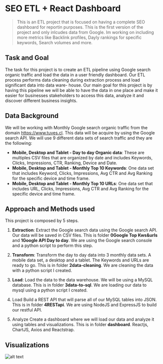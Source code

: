 # SEO ETL + React Dashboard

> This is an ETL project that is focused on having a complete SEO dashboard for reportin purposes. This is the first version of the project and only inlcudes data from Google. Im working on including more metrics like Backlink profiles, Dayly rankings for specific keywords, Search volumes and more.

## Task and Goal
The task for this project is to create an ETL pipeline using Google search organic traffic and load the data in a user friendly dashboard. Our ETL process performs data cleaning during extraction process and load significant data into data ware- house. Our main goal for this project is by having this pipeline we will be able to have the data in one place and make it easier for businesses stakeholders to access this data, analyze it and discover different business insights.

## Data Background
We will be working with Monthly Google search organic traffic from the domain https://www.tuves.cl. This data will be acquire by using the Google search API. We will use 9 different data sets of search traffic and they are the following:

- **Mobile, Desktop and Tablet - Day to day Organic data**: These are multiples CSV files that are organized by date and includes Keywords, Clicks, Impressions, CTR, Ranking, Device and Date.
- **Mobile, Desktop and Tablet - Monthly Top 10 Keywords**: One data set that includes Keyword, Clicks, Impressions, Avg CTR and Avg Ranking for the specific device and time frame.
- **Mobile, Desktop and Tablet - Monthly Top 10 URLs**: One data set that includes URL, Clicks, Impressions, Avg CTR and Avg Ranking for the specific device and time frame.

## Approach and Methods used
This project is composed by 5 steps.
1. **Extraction**: Extract the Google search data using the Google search API. Our data will be saved in CSV files. This is folder **0Google Top Kws&urls** and **1Google API Day to day**. We are using the Google search console and a python script to perform this step.

2. **Transform**: Transform the day to day data into 3 monthly data sets. A mobile data set, a desktop and a tablet. The Keywords and URLs are ready to go. This is in folder **2data-cleaning**. We are cleaning the data with a python script I created.

3. **Load**: Load the data to the data warehouse. We will be using a MySQL database. This is in folder **3data-to-sql**. We are loading our data to mysql using a python script I created.

4. Load Build a REST API that will parse all of our MySQL tables into JSON. This is in folder **4RESTapi**. We are using NodeJS and ExpressJS to build our restful API.


5. Analyze Create a dashboard where we will load our data and analyze it using tables and visualizations. This is in folder **dashboard**. Reactjs, ChartJS, Axios and Reactstrap.

## Visualizations

![alt text](dash5.gif)


